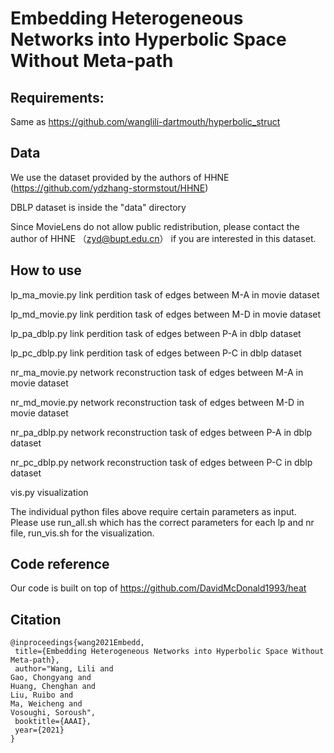 # Embedding Heterogeneous Networks into Hyperbolic Space Without Meta-path


## Requirements:
Same as https://github.com/wanglili-dartmouth/hyperbolic_struct

## Data

We use the dataset provided by the authors of HHNE (https://github.com/ydzhang-stormstout/HHNE)

DBLP dataset is inside the "data" directory 

Since MovieLens do not allow public redistribution, please contact the author of HHNE （zyd@bupt.edu.cn） if you are interested in this dataset.


## How to use

lp_ma_movie.py   link perdition task of edges between M-A in movie dataset

lp_md_movie.py	 link perdition task of edges between M-D in movie dataset

lp_pa_dblp.py    link perdition task of edges between P-A in dblp dataset

lp_pc_dblp.py    link perdition task of edges between P-C in dblp dataset

nr_ma_movie.py	 network reconstruction task of edges between M-A in movie dataset

nr_md_movie.py   network reconstruction task of edges between M-D in movie dataset

nr_pa_dblp.py    network reconstruction task of edges between P-A in dblp dataset

nr_pc_dblp.py    network reconstruction task of edges between P-C in dblp dataset

vis.py           visualization

The individual python files above require certain parameters as input. Please use run_all.sh which has the correct parameters for each lp and nr file, run_vis.sh for the visualization.

## Code reference

Our code is built on top of https://github.com/DavidMcDonald1993/heat

## Citation
```
@inproceedings{wang2021Embedd,
 title={Embedding Heterogeneous Networks into Hyperbolic Space Without Meta-path},
 author="Wang, Lili and
Gao, Chongyang and
Huang, Chenghan and
Liu, Ruibo and
Ma, Weicheng and
Vosoughi, Soroush",
 booktitle={AAAI},
 year={2021}
}
